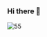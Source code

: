 ### Hi there 👋
![55](https://user-images.githubusercontent.com/58776467/95666929-51e3fc00-0b35-11eb-86bc-368c3134bad9.png)
